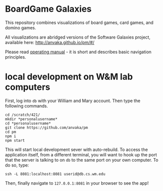 # BoardGame Galaxies

This repository combines visualizations of board games, card games, and domino games.

All visualizations are abridged versions of the Software Galaxies project, available here: http://anvaka.github.io/pm/#/

Please read [operating manual](https://github.com/anvaka/pm/tree/master/about#software-galaxies-documentation) -
it is short and describes basic navigation principles.



# local development on W&M lab computers
First, log into `db` with your William and Mary account. Then type the following commands.
```
cd /scratch/421/
mkdir *personalusername*
cd *personalusername*
git clone https://github.com/anvaka/pm
cd pm
npm i
npm start
```

This will start local development sever with auto-rebuild. To access the application itself, from a different terminal, you will want to hook up the port that the server is talking to on `db` to the same port on your own computer. To do so, type:
```
ssh -L 8081:localhost:8081 userid@db.cs.wm.edu
```

Then, finally navigate to `127.0.0.1:8081` in your browser to see the app!

